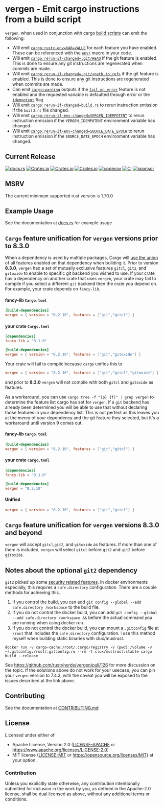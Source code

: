 # vergen - Emit cargo instructions from a build script
`vergen`, when used in conjunction with cargo [build scripts](https://doc.rust-lang.org/cargo/reference/build-scripts.html#outputs-of-the-build-script) can emit the following:

- Will emit [`cargo:rustc-env=VAR=VALUE`](https://doc.rust-lang.org/cargo/reference/build-scripts.html#cargorustc-envvarvalue)
for each feature you have enabled.  These can be referenced with the [`env!`](https://doc.rust-lang.org/std/macro.env.html) macro in your code.
- Will emit [`cargo:rerun-if-changed=.git/HEAD`](https://doc.rust-lang.org/cargo/reference/build-scripts.html#rerun-if-changed)
if the git feature is enabled.  This is done to ensure any git instructions are regenerated when commits are made.
- Will emit [`cargo:rerun-if-changed=.git/<path_to_ref>`](https://doc.rust-lang.org/cargo/reference/build-scripts.html#rerun-if-changed)
if the git feature is enabled.  This is done to ensure any git instructions are regenerated when commits are made.
- Can emit [`cargo:warning`](https://doc.rust-lang.org/cargo/reference/build-scripts.html#cargo-warning) outputs if the
[`fail_on_error`](EmitBuilder::fail_on_error) feature is not enabled and the requested variable is defaulted through error or
the [`idempotent`](EmitBuilder::idempotent) flag.
- Will emit [`cargo:rerun-if-changed=build.rs`](https://doc.rust-lang.org/cargo/reference/build-scripts.html#rerun-if-changed)
to rerun instruction emission if the `build.rs` file changed.
- Will emit [`cargo:rerun-if-env-changed=VERGEN_IDEMPOTENT`](https://doc.rust-lang.org/cargo/reference/build-scripts.html#rerun-if-changed)
to rerun instruction emission if the `VERGEN_IDEMPOTENT` environment variable has changed.
- Will emit [`cargo:rerun-if-env-changed=SOURCE_DATE_EPOCH`](https://doc.rust-lang.org/cargo/reference/build-scripts.html#rerun-if-changed)
to rerun instruction emission if the `SOURCE_DATE_EPOCH` environment variable has changed.

## Current Release
[![docs.rs](https://docs.rs/vergen/badge.svg)](https://docs.rs/vergen)
[![Crates.io](https://img.shields.io/crates/v/vergen.svg)](https://crates.io/crates/vergen)
[![Crates.io](https://img.shields.io/crates/l/vergen.svg)](https://crates.io/crates/vergen)
[![Crates.io](https://img.shields.io/crates/d/vergen.svg)](https://crates.io/crates/vergen)
[![codecov](https://codecov.io/gh/rustyhorde/vergen/branch/master/graph/badge.svg?token=cBXro7o2UN)](https://codecov.io/gh/rustyhorde/vergen)
[![CI](https://github.com/rustyhorde/vergen/actions/workflows/main.yml/badge.svg)](https://github.com/rustyhorde/vergen/actions)
[![sponsor](https://img.shields.io/github/sponsors/crazysacx?logo=github-sponsors)](https://github.com/sponsors/CraZySacX)

## MSRV
The current minimum supported rust version is 1.70.0

## Example Usage
See the documentation at [docs.rs](https://docs.rs/vergen/latest/vergen/) for example usage

## `Cargo` feature unification for `vergen` versions prior to 8.3.0
When a dependency is used by multiple packages, Cargo will [use the union](https://doc.rust-lang.org/cargo/reference/features.html#feature-unification) of all features enabled on that dependency when building it.  Prior to version **8.3.0**, `vergen` had a set of mutually exclusive features `gitcl`, `git2`, and `gitoxide` to enable to specific git backend you wished to use.  If your crate has a dependency on another crate that uses `vergen`, your crate may fail to compile if you select a different `git` backend then the crate you depend on.  For example, your crate depends on `fancy-lib`.   

#### fancy-lib `Cargo.toml`
```toml
[build-dependencies]
vergen = { version = "8.2.10", features = ["git","gitcl"] }
```

#### your crate `Cargo.toml`
```toml
[dependencies]
fancy-lib = "0.1.0"

[build-dependencies]
vergen = { version = "8.2.10", features = ["git","gitoxide"] }
```

Your crate will fail to compile because `cargo` unifies this to
```toml
vergen = { version = "8.2.10", features = ["git","gitcl","gitoxide"] }
```
and prior to **8.3.0** `vergen` will not compile with both `gitcl` and `gitoxide` as features.

As a workaround, you can use `cargo tree -f "{p} {f}" | grep vergen` to determine the feature list cargo has set for `vergen`.  If
a `git` backend has already been determined you will be able to use that without declaring those features in your dependency list.  This is not perfect as this leaves you at the mercy of your dependency and the git feature they selected, but it's a workaround until version 9 comes out.

#### fancy-lib `Cargo.toml`
```toml
[build-dependencies]
vergen = { version = "8.2.10", features = ["git","gitcl"] }
```

#### your crate `Cargo.toml`
```toml
[dependencies]
fancy-lib = "0.1.0"

[build-dependencies]
vergen = "8.2.10"
```
#### Unified
```toml
vergen = { version = "8.2.10", features = ["git","gitcl"] }
```
## `Cargo` feature unification for `vergen` versions 8.3.0 and beyond
`vergen` will accept `gitcl`,`git2`, and `gitoxide` as features.  If more than one of them is included, `vergen` will select `gitcl` before `git2` and `git2` before `gitoxide`.

## Notes about the optional `git2` dependency
`git2` picked up some [security related features](https://github.blog/2022-04-12-git-security-vulnerability-announced/).  In docker environments especially, this requires a `safe.directory` configuration.   There are a couple methods for achieving this.
1.  If you control the build, you can add `git config --global --add safe.directory /workspace` to the build file.
2.  If you do not control the docker build, you can add `git config --global --add safe.directory /workspace &&` before the actual command you are running when using docker run.
3.  If you do not control the docker build, you can mount a `.gitconfig` file at `/root` that includes the `safe.directory` configuration.  I use this method myself when building static binaries with clux/muslrust.

````docker run -v cargo-cache:/root/.cargo/registry -v (pwd):/volume -v ~/.gitconfig:/root/.gitconfig:ro --rm -t clux/muslrust:stable cargo build --release````

See https://github.com/rustyhorde/vergen/pull/126 for more discussion on the topic.   If the solutions above do not work for your usecase, you can pin your `vergen` version to 7.4.3, with the caveat you will be exposed to the issues described at the link above.

## Contributing
See the documentation at [CONTRIBUTING.md](CONTRIBUTING.md)

## License

Licensed under either of
 * Apache License, Version 2.0 ([LICENSE-APACHE](LICENSE-APACHE) or https://www.apache.org/licenses/LICENSE-2.0)
 * MIT license ([LICENSE-MIT](LICENSE-MIT) or https://opensource.org/licenses/MIT)
at your option.

### Contribution

Unless you explicitly state otherwise, any contribution intentionally submitted
for inclusion in the work by you, as defined in the Apache-2.0 license, shall be dual licensed as above, without any
additional terms or conditions.

